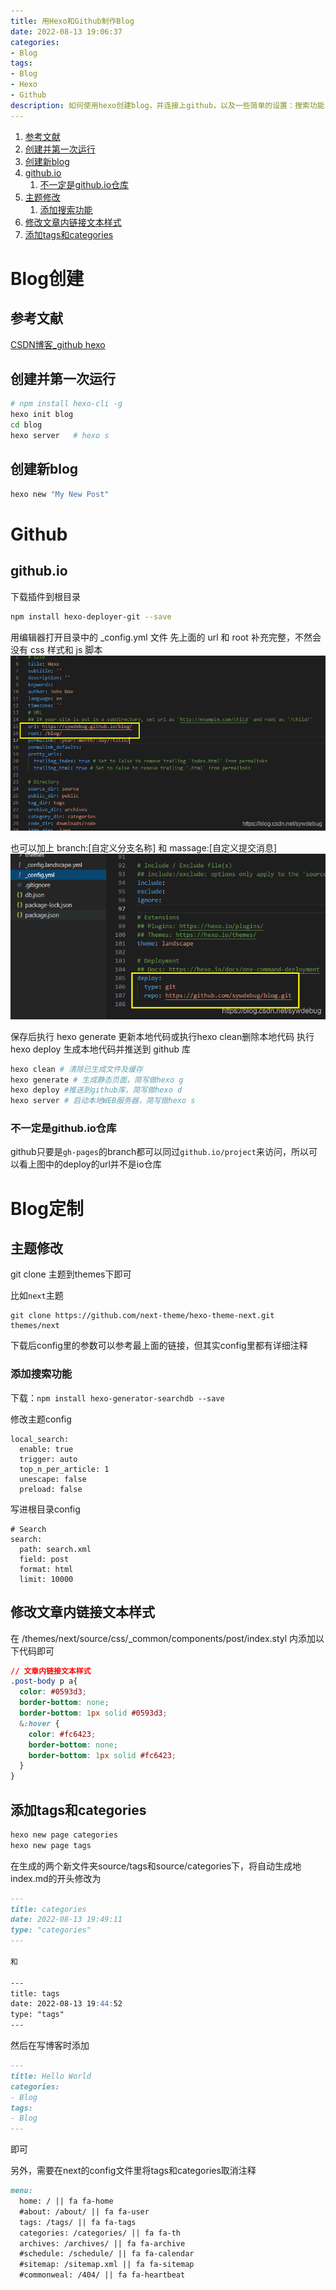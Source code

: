 ```yaml
---
title: 用Hexo和Github制作Blog
date: 2022-08-13 19:06:37
categories:
- Blog
tags: 
- Blog
- Hexo
- Github
description: 如何使用hexo创建blog，并连接上github，以及一些简单的设置：搜索功能，链接样式，新主题，增加tags和categories
---
```


1. [参考文献](#参考文献)
2. [创建并第一次运行](#创建并第一次运行)
3. [创建新blog](#创建新blog)
4. [github.io](#githubio)
   1. [不一定是github.io仓库](#不一定是githubio仓库)
5. [主题修改](#主题修改)
   1. [添加搜索功能](#添加搜索功能)
6. [修改文章内链接文本样式](#修改文章内链接文本样式)
7. [添加tags和categories](#添加tags和categories)

# Blog创建

## 参考文献
[CSDN博客_github hexo](https://blog.csdn.net/sywdebug/article/details/113942047?fbclid=IwAR3CZC9vs8qEObbcHqdRKS4vsWZvNt39yiAOetyvj8hdPv3aKkRKcNFsqRg)


## 创建并第一次运行
```bash
# npm install hexo-cli -g
hexo init blog
cd blog
hexo server   # hexo s
```

## 创建新blog
```bash
hexo new "My New Post"
```

# Github
## github.io
下载插件到根目录
```bash
npm install hexo-deployer-git --save
```

用编辑器打开目录中的 _config.yml 文件
先上面的 url 和 root 补充完整，不然会没有 css 样式和 js 脚本
![](Blog创建/2022-08-13-16-18-27.png)

也可以加上 branch:[自定义分支名称] 和 massage:[自定义提交消息]  
![](Blog创建/2022-08-13-16-18-35.png)

保存后执行 hexo generate 更新本地代码或执行hexo clean删除本地代码
执行 hexo deploy 生成本地代码并推送到 github 库

```bash
hexo clean # 清除已生成文件及缓存
hexo generate # 生成静态页面，简写做hexo g
hexo deploy #推送到github库，简写做hexo d
hexo server # 启动本地WEB服务器，简写做hexo s
```

### 不一定是github.io仓库
github只要是`gh-pages`的branch都可以同过`github.io/project`来访问，所以可以看上图中的deploy的url并不是io仓库

# Blog定制
## 主题修改

git clone 主题到themes下即可

比如`next`主题
```
git clone https://github.com/next-theme/hexo-theme-next.git themes/next
```

下载后config里的参数可以参考最上面的链接，但其实config里都有详细注释

### 添加搜索功能

下载：`npm install hexo-generator-searchdb --save`

修改主题config
```
local_search:
  enable: true
  trigger: auto
  top_n_per_article: 1
  unescape: false
  preload: false
```

写进根目录config
```
# Search
search:
  path: search.xml
  field: post
  format: html
  limit: 10000
```


## 修改文章内链接文本样式
在 /themes/next/source/css/_common/components/post/index.styl 内添加以下代码即可

```css
// 文章内链接文本样式
.post-body p a{
  color: #0593d3;
  border-bottom: none;
  border-bottom: 1px solid #0593d3;
  &:hover {
    color: #fc6423;
    border-bottom: none;
    border-bottom: 1px solid #fc6423;
  }
}
```

## 添加tags和categories
```bash
hexo new page categories
hexo new page tags
```

在生成的两个新文件夹source/tags和source/categories下，将自动生成地index.md的开头修改为
```md
---
title: categories
date: 2022-08-13 19:49:11
type: "categories"
---

和

---
title: tags
date: 2022-08-13 19:44:52
type: "tags"
---

```

然后在写博客时添加
```md
---
title: Hello World
categories:
- Blog
tags:
- Blog
---
```
即可

另外，需要在next的config文件里将tags和categories取消注释
```md
menu:
  home: / || fa fa-home
  #about: /about/ || fa fa-user
  tags: /tags/ || fa fa-tags
  categories: /categories/ || fa fa-th
  archives: /archives/ || fa fa-archive
  #schedule: /schedule/ || fa fa-calendar
  #sitemap: /sitemap.xml || fa fa-sitemap
  #commonweal: /404/ || fa fa-heartbeat
```
